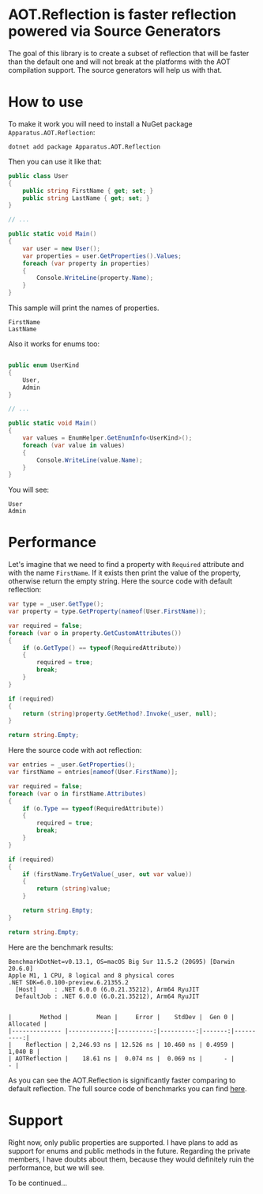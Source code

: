
# AOT.Reflection is faster reflection powered via Source Generators

The goal of this library is to create a subset of reflection that will be faster than the default one and will not break at the platforms with the AOT compilation support. The source generators will help us with that.


# How to use

To make it work you will need to install a NuGet package ``` Apparatus.AOT.Reflection ```:

```
dotnet add package Apparatus.AOT.Reflection
```

Then you can use it like that:

``` cs
public class User
{
    public string FirstName { get; set; }
    public string LastName { get; set; }
}

// ...

public static void Main()
{
    var user = new User();
    var properties = user.GetProperties().Values;
    foreach (var property in properties)
    {
        Console.WriteLine(property.Name);
    }
}
```

This sample will print the names of properties.
```
FirstName
LastName
```

Also it works for enums too:
``` cs 

public enum UserKind 
{
    User,
    Admin
}

// ...

public static void Main()
{
    var values = EnumHelper.GetEnumInfo<UserKind>();
    foreach (var value in values)
    {
        Console.WriteLine(value.Name);
    }
}

```

You will see:
```
User
Admin
```


# Performance

Let's imagine that we need to find a property with ``` Required ``` attribute and with the name  ``` FirstName ```.
If it exists then print the value of the property, otherwise return the empty string.
Here the source code with default reflection:

``` cs
var type = _user.GetType();
var property = type.GetProperty(nameof(User.FirstName));

var required = false;
foreach (var o in property.GetCustomAttributes())
{
    if (o.GetType() == typeof(RequiredAttribute))
    {
        required = true;
        break;
    }
}

if (required)
{
    return (string)property.GetMethod?.Invoke(_user, null);
}

return string.Empty;

```

Here the source code with aot reflection:
``` cs 
var entries = _user.GetProperties();
var firstName = entries[nameof(User.FirstName)];

var required = false;
foreach (var o in firstName.Attributes)
{
    if (o.Type == typeof(RequiredAttribute))
    {
        required = true;
        break;
    }
}

if (required)
{
    if (firstName.TryGetValue(_user, out var value))
    {
        return (string)value;
    }

    return string.Empty;
}

return string.Empty;
```

Here are the benchmark results:
``` 
BenchmarkDotNet=v0.13.1, OS=macOS Big Sur 11.5.2 (20G95) [Darwin 20.6.0]
Apple M1, 1 CPU, 8 logical and 8 physical cores
.NET SDK=6.0.100-preview.6.21355.2
  [Host]     : .NET 6.0.0 (6.0.21.35212), Arm64 RyuJIT
  DefaultJob : .NET 6.0.0 (6.0.21.35212), Arm64 RyuJIT


|        Method |        Mean |     Error |    StdDev |  Gen 0 | Allocated |
|-------------- |------------:|----------:|----------:|-------:|----------:|
|    Reflection | 2,246.93 ns | 12.526 ns | 10.460 ns | 0.4959 |   1,040 B |
| AOTReflection |    18.61 ns |  0.074 ns |  0.069 ns |      - |         - |

```

As you can see the AOT.Reflection is significantly faster comparing to default reflection.
The full source code of benchmarks you can find [here](https://github.com/byme8/Apparatus.AOT.Reflection/blob/master/src/Apparatus.AOT.Reflection.Benchmark/Program.cs). 

# Support

Right now, only public properties are supported.
I have plans to add as support for enums and public methods in the future.
Regarding the private members, I have doubts about them, because they would definitely ruin the performance, but we will see.

To be continued...
